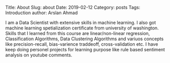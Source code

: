 Title: About
Slug: about
Date: 2019-02-12
Category: posts
Tags: Introduction
author: Arslan Ahmad


I am a Data Scientist with extensive skills in machine learning. I also got machine learning spetialization certificate
from university of washington. Skills that I learned from this course are linear/non-linear regression,
Classification Algorithms, Data Clustering Algorithms and variuos concepts like precision-recall, bias-varience traddeoff, cross-validation etc.
I have keep doing personel projects for learning purpose like rule based sentiment analysis on youtube comments. 


 






